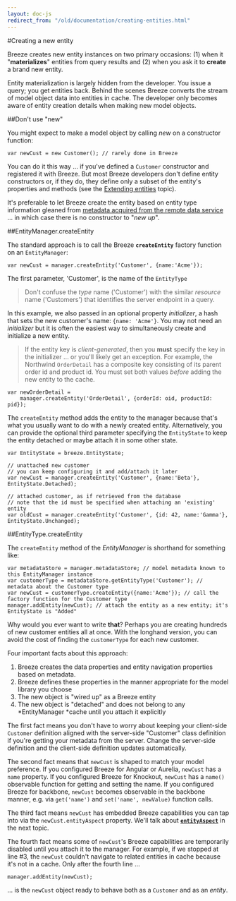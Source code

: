 ```yaml
---
layout: doc-js
redirect_from: "/old/documentation/creating-entities.html"
---
```


#Creating a new entity

Breeze creates new entity instances on two primary occasions: (1) when it "**materializes**" entities from query results and (2) when you ask it to **create** a brand new entity.

Entity materialization is largely hidden from the developer. You issue a query; you get entities back. Behind the scenes Breeze converts the stream of model object data into entities in cache. The developer only becomes aware of entity creation details when making new model objects.

##Don't use "new"

You might expect to make a model object by calling *new* on a constructor function:

	var newCust = new Customer(); // rarely done in Breeze

You can do it this way ... if you've defined a `Customer` constructor and registered it with Breeze. But most Breeze developers don't define entity constructors or, if they do, they define only a subset of the entity's properties and methods (see the [Extending entities](/doc-js/extending-entities.html) topic).

It's preferable to let Breeze create the entity based on entity type information gleaned from [metadata acquired from the remote data service](/doc-js/extending-entities.html) ... in which case there is no constructor to "*new up*".

##EntityManager.createEntity

The standard approach is to call the Breeze **`createEntity`** factory function on an `EntityManager`:

	var newCust = manager.createEntity('Customer', {name:'Acme'});

The first parameter, 'Customer', is the name of the `EntityType`

>Don't confuse the *type* name ('Customer') with the similar *resource* name ('Customers') that identifies the server endpoint in a query.

In this example, we also passed in an optional property *initializer*, a hash that sets the new customer's name: `{name: 'Acme'}`. You may not need an *initializer* but it is often the easiest way to simultaneously create and initialize a new entity. 

>If the entity key is *client-generated*, then you **must** specify the key in the initializer ... or you'll likely get an exception. For example, the Northwind `OrderDetail` has a composite key consisting of its parent order id and product id. You must set both values *before* adding the new entity to the cache.
>
	var newOrderDetail = 
	    manager.createEntity('OrderDetail', {orderId: oid, productId: pid});

The `createEntity` method adds the entity to the manager because that's what you usually want to do with a newly created entity. Alternatively, you can provide the optional third parameter specifying the `EntityState` to keep the entity detached or maybe attach it in some other state.

	var EntityState = breeze.EntityState;
	
	// unattached new customer
	// you can keep configuring it and add/attach it later
	var newCust = manager.createEntity('Customer', {name:'Beta'}, EntityState.Detached);
	
	// attached customer, as if retrieved from the database
	// note that the id must be specified when attaching an 'existing' entity
	var oldCust = manager.createEntity('Customer', {id: 42, name:'Gamma'}, EntityState.Unchanged);

##EntityType.createEntity

The `createEntity` method of the *EntityManager* is shorthand for something like:
	
	var metadataStore = manager.metadataStore; // model metadata known to this EntityManager instance
	var customerType = metadataStore.getEntityType('Customer'); // metadata about the Customer type 
	var newCust = customerType.createEntity({name:'Acme'}); // call the factory function for the Customer type
	manager.addEntity(newCust); // attach the entity as a new entity; it's EntityState is "Added"

Why would you ever want to write **that**? Perhaps you are creating hundreds of new customer entities all at once. With the longhand version, you can avoid the cost of finding the `customerType` for each new customer.

Four important facts about this approach:

1. Breeze creates the data properties and entity navigation properties based on metadata.
1. Breeze defines these properties in the manner appropriate for the model library you choose
1. The new object is "wired up" as a Breeze entity
1. The new object is "detached" and does not belong to any *EntityManager *cache until you attach it explicitly


The first fact means you don't have to worry about keeping your client-side `Customer` definition aligned with the server-side "Customer" class definition if you're getting your metadata from the server. Change the server-side definition and the client-side definition updates automatically.

The second fact means that `newCust` is shaped to match your model preference. If you configured Breeze for Angular or Aurelia, `newCust` has a `name` property. If you configured Breeze for Knockout, `newCust` has a `name()` observable function for getting and setting the name. If you configured Breeze for backbone, `newCust` becomes observable in the backbone manner, e.g. via `get('name')` and `set('name', newValue)` function calls.

The third fact means `newCust` has embedded Breeze capabilities you can tap into via the `newCust.entityAspect` property. We'll talk about [**`entityAspect`**](/doc-js/inside-entity) in the next topic.

The fourth fact means some of `newCust`'s Breeze capabilities are temporarily disabled until you attach it to the manager. For example, if we stopped at line #3, the `newCust` couldn't navigate to related entities in cache because it's not in a cache. Only after the fourth line ...

	manager.addEntity(newCust);
	
... is the `newCust` object ready to behave both as a `Customer` and as an *entity*.
